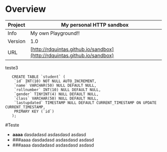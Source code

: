 # Overview


Project | My personal HTTP sandbox
--- | ---
Info | My own Playground!!
Version | 1.0
URL | [http://rdquintas.github.io/sandbox](http://rdquintas.github.io/sandbox)

teste3

```
   CREATE TABLE `student` (
    `id` INT(10) NOT NULL AUTO_INCREMENT,
    `name` VARCHAR(50) NULL DEFAULT NULL,
    `rollnumber` INT(10) NULL DEFAULT NULL,
    `gender` TINYINT(4) NULL DEFAULT NULL,
    `class` VARCHAR(50) NULL DEFAULT NULL,
    `lastupdated` TIMESTAMP NULL DEFAULT CURRENT_TIMESTAMP ON UPDATE CURRENT_TIMESTAMP,
    PRIMARY KEY (`id`)
   );
```


#Teste

 - **aaaa**
   dasdadasd asdasdasd asdasd
 - ###aaaa
   dasdadasd asdasdasd asdasd
 - ###aaaa
   dasdadasd asdasdasd asdasd
